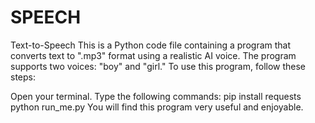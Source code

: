 # SPEECH
Text-to-Speech
This is a Python code file containing a program that converts text to ".mp3" format using a realistic AI voice.
The program supports two voices: "boy" and "girl." To use this program, follow these steps:

Open your terminal.
Type the following commands:
pip install requests
python run_me.py
You will find this program very useful and enjoyable.
